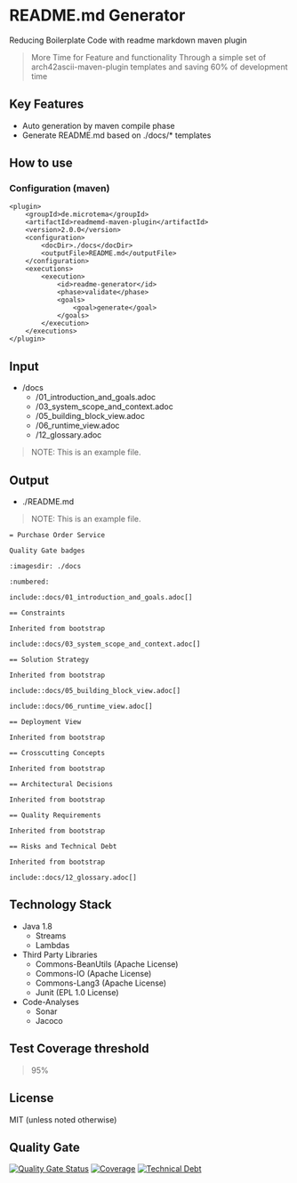 # README.md Generator
Reducing Boilerplate Code with readme markdown maven plugin
> More Time for Feature and functionality
  Through a simple set of arch42ascii-maven-plugin templates and saving 60% of development time 

## Key Features
* Auto generation by maven compile phase
* Generate README.md based on ./docs/* templates

## How to use

### Configuration (maven)
```
<plugin>
    <groupId>de.microtema</groupId>
    <artifactId>readmemd-maven-plugin</artifactId>
    <version>2.0.0</version>
    <configuration>
        <docDir>./docs</docDir>
        <outputFile>README.md</outputFile>
    </configuration>
    <executions>
        <execution>
            <id>readme-generator</id>
            <phase>validate</phase>
            <goals>
                <goal>generate</goal>
            </goals>
        </execution>
    </executions>
</plugin>
```

## Input

* /docs
  * /01_introduction_and_goals.adoc
  * /03_system_scope_and_context.adoc
  * /05_building_block_view.adoc
  * /06_runtime_view.adoc
  * /12_glossary.adoc

> NOTE: This is an example file.

## Output 
* ./README.md

> NOTE: This is an example file.

```
= Purchase Order Service

Quality Gate badges

:imagesdir: ./docs

:numbered:

include::docs/01_introduction_and_goals.adoc[]

== Constraints

Inherited from bootstrap

include::docs/03_system_scope_and_context.adoc[]

== Solution Strategy

Inherited from bootstrap

include::docs/05_building_block_view.adoc[]

include::docs/06_runtime_view.adoc[]

== Deployment View

Inherited from bootstrap

== Crosscutting Concepts

Inherited from bootstrap

== Architectural Decisions

Inherited from bootstrap

== Quality Requirements

Inherited from bootstrap

== Risks and Technical Debt

Inherited from bootstrap

include::docs/12_glossary.adoc[]
```
    
## Technology Stack

* Java 1.8
    * Streams 
    * Lambdas
* Third Party Libraries
    * Commons-BeanUtils (Apache License)
    * Commons-IO (Apache License)
    * Commons-Lang3 (Apache License)
    * Junit (EPL 1.0 License)
* Code-Analyses
    * Sonar
    * Jacoco
    
## Test Coverage threshold
> 95%
    
## License

MIT (unless noted otherwise)

## Quality Gate

[![Quality Gate Status](https://sonarcloud.io/api/project_badges/measure?project=mtema_arch42ascii-maven-plugin&metric=alert_status)](https://sonarcloud.io/dashboard?id=mtema_jenkinsfile-maven-plugin) [![Coverage](https://sonarcloud.io/api/project_badges/measure?project=mtema_arch42ascii-maven-plugin&metric=coverage)](https://sonarcloud.io/dashboard?id=mtema_arch42ascii-maven-plugin) [![Technical Debt](https://sonarcloud.io/api/project_badges/measure?project=mtema_arch42ascii-maven-plugin&metric=sqale_index)](https://sonarcloud.io/dashboard?id=mtema_arch42ascii-maven-plugin)

